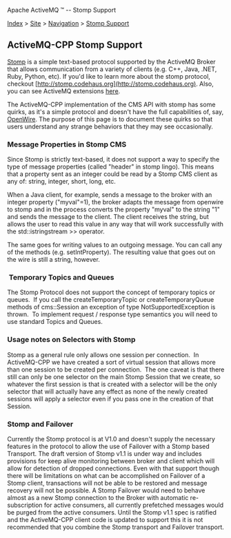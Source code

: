 Apache ActiveMQ ™ -- Stomp Support 

[Index](index.html) > [Site](site.md) > [Navigation](Site/navigation.md) > [Stomp Support](Index/Site/Navigation/stomp-Community/support.md)

ActiveMQ-CPP Stomp Support
--------------------------

[Stomp](http://stomp.codehaus.org) is a simple text-based protocol supported by the ActiveMQ Broker that allows communication from a variety of clients (e.g. C++, Java, .NET, Ruby, Python, etc). If you'd like to learn more about the stomp protocol, checkout [http://stomp.codehaus.org](http://stomp.codehaus.org). Also, you can see ActiveMQ extensions [here](http://www.activemq.org/siteConnectivity/Protocols/stomp.md).

The ActiveMQ-CPP implementation of the CMS API with stomp has some quirks, as it's a simple protocol and doesn't have the full capabilities of, say, [OpenWire](openwire-CommunityCommunity/Community/support.md). The purpose of this page is to document these quirks so that users understand any strange behaviors that they may see occasionally.

### Message Properties in Stomp CMS

Since Stomp is strictly text-based, it does not support a way to specify the type of message properties (called "header" in stomp lingo). This means that a property sent as an integer could be read by a Stomp CMS client as any of: string, integer, short, long, etc.

When a Java client, for example, sends a message to the broker with an integer property ("myval"=1), the broker adapts the message from openwire to stomp and in the process converts the property "myval" to the string "1" and sends the message to the client. The client receives the string, but allows the user to read this value in any way that will work successfully with the std::istringstream >> operator.

The same goes for writing values to an outgoing message. You can call any of the methods (e.g. setIntProperty). The resulting value that goes out on the wire is still a string, however.

###  Temporary Topics and Queues

The Stomp Protocol does not support the concept of temporary topics or queues.  If you call the createTemporaryTopic or createTemporaryQueue methods of cms::Session an exception of type NotSupportedException is thrown.  To implement request / response type semantics you will need to use standard Topics and Queues.

### Usage notes on Selectors with Stomp

Stomp as a general rule only allows one session per connection.  In ActiveMQ-CPP we have created a sort of virtual session that allows more than one session to be created per connection.  The one caveat is that there still can only be one selector on the main Stomp Session that we create, so whatever the first session is that is created with a selector will be the only selector that will actually have any effect as none of the newly created sessions will apply a selector even if you pass one in the creation of that Session. 

### Stomp and Failover

Currently the Stomp protocol is at V1.0 and doesn't supply the necessary features in the protocol to allow the use of Failover with a Stomp based Transport. The draft version of Stomp v1.1 is under way and includes provisions for keep alive monitoring between broker and client which will allow for detection of dropped connections. Even with that support though there will be limitations on what can be accomplished on Failover of a Stomp client, transactions will not be able to be restored and message recovery will not be possible. A Stomp Failover would need to behave almost as a new Stomp connection to the Broker with automatic re-subscription for active consumers, all currently prefetched messages would be purged from the active consumers. Until the Stomp v1.1 spec is ratified and the ActiveMQ-CPP client code is updated to support this it is not recommended that you combine the Stomp transport and Failover transport.

